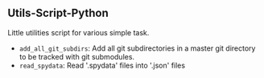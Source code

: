 ## Utils-Script-Python

Little utilities script for various simple task.

- `add_all_git_subdirs`: Add all git subdirectories in a master git directory to be tracked with git submodules. 
- `read_spydata`: Read '.spydata' files into '.json' files
